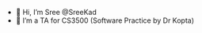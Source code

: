 - 👋 Hi, I’m Sree @SreeKad
- 🌱 I’m a TA for CS3500 (Software Practice by Dr Kopta)

<!---
SreeKad/SreeKad is a ✨ special ✨ repository because its `README.md` (this file) appears on your GitHub profile.
You can click the Preview link to take a look at your changes.
--->
